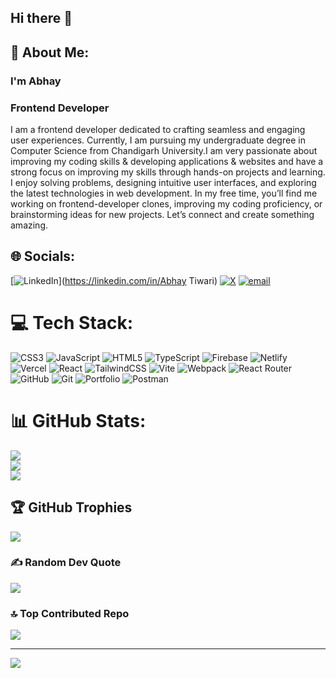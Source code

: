 ## Hi there 👋

## 🚀 About Me:
### I'm Abhay
### Frontend Developer
I am a frontend developer dedicated to crafting seamless and engaging user experiences. Currently, I am pursuing my undergraduate degree in Computer Science from Chandigarh University.I am very passionate about improving my coding skills & developing applications & websites and have a strong focus on improving my skills through hands-on projects and learning. I enjoy solving problems, designing intuitive user interfaces, and exploring the latest technologies in web development. In my free time, you’ll find me working on frontend-developer clones, improving my coding proficiency, or brainstorming ideas for new projects. Let’s connect and create something amazing.

## 🌐 Socials:
[![LinkedIn](https://img.shields.io/badge/LinkedIn-%230077B5.svg?logo=linkedin&logoColor=white)](https://linkedin.com/in/Abhay Tiwari) [![X](https://img.shields.io/badge/X-black.svg?logo=X&logoColor=white)](https://x.com/@Abhay_January14) [![email](https://img.shields.io/badge/Email-D14836?logo=gmail&logoColor=white)](mailto:abhi.tiwari2027@gmail.com) 

# 💻 Tech Stack:
![CSS3](https://img.shields.io/badge/css3-%231572B6.svg?style=for-the-badge&logo=css3&logoColor=white) ![JavaScript](https://img.shields.io/badge/javascript-%23323330.svg?style=for-the-badge&logo=javascript&logoColor=%23F7DF1E) ![HTML5](https://img.shields.io/badge/html5-%23E34F26.svg?style=for-the-badge&logo=html5&logoColor=white) ![TypeScript](https://img.shields.io/badge/typescript-%23007ACC.svg?style=for-the-badge&logo=typescript&logoColor=white) ![Firebase](https://img.shields.io/badge/firebase-%23039BE5.svg?style=for-the-badge&logo=firebase) ![Netlify](https://img.shields.io/badge/netlify-%23000000.svg?style=for-the-badge&logo=netlify&logoColor=#00C7B7) ![Vercel](https://img.shields.io/badge/vercel-%23000000.svg?style=for-the-badge&logo=vercel&logoColor=white) ![React](https://img.shields.io/badge/react-%2320232a.svg?style=for-the-badge&logo=react&logoColor=%2361DAFB) ![TailwindCSS](https://img.shields.io/badge/tailwindcss-%2338B2AC.svg?style=for-the-badge&logo=tailwind-css&logoColor=white) ![Vite](https://img.shields.io/badge/vite-%23646CFF.svg?style=for-the-badge&logo=vite&logoColor=white) ![Webpack](https://img.shields.io/badge/webpack-%238DD6F9.svg?style=for-the-badge&logo=webpack&logoColor=black) ![React Router](https://img.shields.io/badge/React_Router-CA4245?style=for-the-badge&logo=react-router&logoColor=white) ![GitHub](https://img.shields.io/badge/github-%23121011.svg?style=for-the-badge&logo=github&logoColor=white) ![Git](https://img.shields.io/badge/git-%23F05033.svg?style=for-the-badge&logo=git&logoColor=white) ![Portfolio](https://img.shields.io/badge/Portfolio-%23000000.svg?style=for-the-badge&logo=firefox&logoColor=#FF7139) ![Postman](https://img.shields.io/badge/Postman-FF6C37?style=for-the-badge&logo=postman&logoColor=white)
# 📊 GitHub Stats:
![](https://github-readme-stats.vercel.app/api?username=abhay-ti2002&theme=dark&hide_border=false&include_all_commits=false&count_private=false)<br/>
![](https://nirzak-streak-stats.vercel.app/?user=abhay-ti2002&theme=dark&hide_border=false)<br/>
![](https://github-readme-stats.vercel.app/api/top-langs/?username=abhay-ti2002&theme=dark&hide_border=false&include_all_commits=false&count_private=false&layout=compact)

## 🏆 GitHub Trophies
![](https://github-profile-trophy.vercel.app/?username=abhay-ti2002&theme=shadow_green&no-frame=false&no-bg=true&margin-w=4)

### ✍️ Random Dev Quote
![](https://quotes-github-readme.vercel.app/api?type=horizontal&theme=dark)

### 🔝 Top Contributed Repo
![](https://github-contributor-stats.vercel.app/api?username=abhay-ti2002&limit=5&theme=dark&combine_all_yearly_contributions=true)

---
[![](https://visitcount.itsvg.in/api?id=abhay-ti2002&icon=4&color=3)](https://visitcount.itsvg.in)

<!-- Proudly created with GPRM ( https://gprm.itsvg.in ) -->

